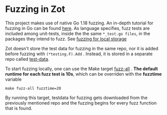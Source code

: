 # Fuzzing in Zot

This project makes use of native Go 1.18 fuzzing. An in-depth tutorial for fuzzing in Go can be found [here](https://go.dev/doc/fuzz/).
As language specifies, fuzz tests are included among unit-tests, inside the the same `*_test.go files`, in the packages they intend to fuzz. See [fuzzing for local storage](pkg/storage/local_test.go)

Zot doesn't store the test data for fuzzing in the same repo, nor it is added before fuzzing with `(*testing.F).Add` . Instead, it is stored in a separate repo called [test-data](https://github.com/project-zot/test-data).

To start fuzzing locally, one can use the Make target [fuzz-all](Makefile) .
**The default runtime for each fuzz test is 10s**, which can be overriden with the **fuzztime** variable
```
make fuzz-all fuzztime=20
```
By running this target, testdata for fuzzing gets downloaded from the previously mentioned repo and the fuzzing begins for every fuzz function that is found.